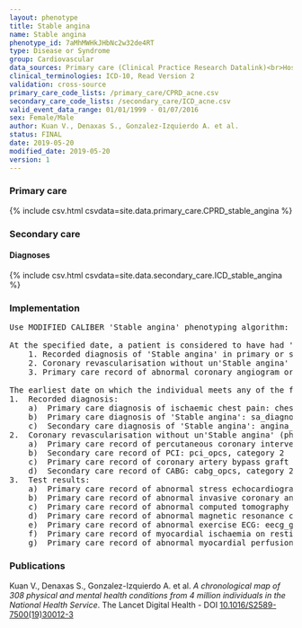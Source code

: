 ```yaml
---
layout: phenotype
title: Stable angina
name: Stable angina
phenotype_id: 7aMhMWHkJHbNc2w32de4RT 
type: Disease or Syndrome
group: Cardiovascular
data_sources: Primary care (Clinical Practice Research Datalink)<br>Hospitalizations (Hospital Episode Statistics) 
clinical_terminologies: ICD-10, Read Version 2 
validation: cross-source
primary_care_code_lists: /primary_care/CPRD_acne.csv
secondary_care_code_lists: /secondary_care/ICD_acne.csv
valid_event_data_range: 01/01/1999 - 01/07/2016
sex: Female/Male
author: Kuan V., Denaxas S., Gonzalez-Izquierdo A. et al.
status: FINAL
date: 2019-05-20
modified_date: 2019-05-20
version: 1
---
```

### Primary care 
{% include csv.html csvdata=site.data.primary_care.CPRD_stable_angina %}
### Secondary care 
#### Diagnoses 
{% include csv.html csvdata=site.data.secondary_care.ICD_stable_angina %}
### Implementation 
<pre>Use MODIFIED CALIBER 'Stable angina' phenotyping algorithm:

At the specified date, a patient is considered to have had 'Stable angina' IF they meet the criteria for any of the following on or before the specified date:
    1. Recorded diagnosis of 'Stable angina' in primary or secondary care
    2. Coronary revascularisation without un'Stable angina' or myocardial infarction in the previous 30 days
    3. Primary care record of abnormal coronary angiogram or test showing evidence of myocardial ischaemia

The earliest date on which the individual meets any of the following criteria on or before the specified date is defined as the first event date. Include terms for h/o 'Stable angina':
1.	Recorded diagnosis:
    a)	Primary care diagnosis of ischaemic chest pain: chest_pain_gprd, category 4
    b)	Primary care diagnosis of 'Stable angina': sa_diagnosis_gprd, category 1, category 4
    c)	Secondary care diagnosis of 'Stable angina': angina_hes, category 4
2.	Coronary revascularisation without un'Stable angina' (phenotype_ua) or myocardial infarction (phenotype_mi) in the previous 30 days:
    a)	Primary care record of percutaneous coronary intervention (PCI): pci_gprd, category 2
    b)	Secondary care record of PCI: pci_opcs, category 2
    c)	Primary care record of coronary artery bypass graft (CABG): cabg_gprd, category 2
    d)	Secondary care record of CABG: cabg_opcs, category 2
3.	Test results:
    a)	Primary care record of abnormal stress echocardiogram: stress_echo_gprd, category 3
    b)	Primary care record of abnormal invasive coronary angiogram: angio_gprd, category 3
    c)	Primary care record of abnormal computed tomography coronary angiogram: ct_angio_gprd, category 3
    d)	Primary care record of abnormal magnetic resonance coronary angiogram: mr_angio_gprd, category 3
    e)	Primary care record of abnormal exercise ECG: eecg_gprd, category 3
    f)	Primary care record of myocardial ischaemia on resting ECG: recg_gprd, category 2
    g)	Primary care record of abnormal myocardial perfusion scan: radio_scan_gprd, category 3</pre> 
 
### Publications 
Kuan V., Denaxas S., Gonzalez-Izquierdo A. et al. _A chronological map of 308 physical and mental health conditions from 4 million individuals in the National Health Service_. The Lancet Digital Health - DOI <a href='https://www.thelancet.com/journals/landig/article/PIIS2589-7500(19)30012-3/fulltext'>10.1016/S2589-7500(19)30012-3</a>